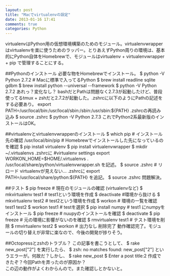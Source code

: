 ```yaml
---
layout: post
title: "Macでvirtualenvの設定"
date: 2013-01-16 17:41
comments: true
categories: Python
---
```

virtualenvはPython用の仮想環境構築のためのモジュール。virtualenvwrapperはvirtualenvを楽に使うためのラッパー。とりあえずPython周りの環境は、基本的にPython自体をHomebrewで、モジュールはvirtualenv + virtualenvwrapper + pip で管理することにする。

<!-- more -->

##Pythonのインストール
必要な物をHomebrewでインストール。
    $ python -V
    Python 2.7.2 # Macに標準で入ってるPython
    $ brew install readline sqlite gdbm
    $ brew install python --universal --framework
    $ python -V
    Python 2.7.2
あれっ？変化なし？
bashだとPathは問題なく2.7.3が起動したけど、普段使ってるtmux + zshだと2.7.2が起動した。.zshrcに以下のようにPathの記述をする必要あり。
    export PATH=/usr/local/bin:/usr/local/sbin:/sbin:/usr/sbin:${PATH}
.zshrcの再読み込み
    $ source .zshrc
    $ python -V
    Python 2.7.3
これでPython2系最新版のインストールはOK。

##virtualenvとvirtualenvwrapperのインストール
    $ which pip # インストール先の確認
    /usr/local/bin/pip # Homebrewでインストールした先になっているのを確認
    $ pip install virtualenv
    $ pip install virtualenvwrapper
    $ mkdir ~/.virtualenvs
.zshrcに
    #virtualenv settings
    export WORKON_HOME=$HOME/.virtualenvs
    . /usr/local/share/python/virtualenvwrapper.sh
を記述。
    $ source .zshrc # リロード
    virtualenvが見えない…
.zshrcに
    export PATH=/usr/local/share/python:${PATH}
を追記。
    $ source .zshrc
問題解決。

##テスト
    $ pip freeze # 現在のモジュールの確認 (virtualenvなど)
    $ mkvirtualenv test1 # test1という環境を作成
    $ deactivate #環境から抜ける
    $ mkvirtualenv test2 # test2という環境を作成
    $ workon # 環境の一覧を確認
    test1
    test2
    $ workon test1 # testを選択
    $ pip install numpy # test1 にnumpyをインストール
    $ pip freeze # nuupyのインストールを確認
    $ deactivate 
    $ pip freeze # 元の環境に影響がないのを確認
    $ rmvirtualenv test1 # テスト環境を削除
    $ rmvirtualenv test2
    $ workon # 出力なし 削除完了
動作確認完了。モジュールの切り替えが非常に楽なので、今後の開発が捗りそう。

##Octopressとzshのトラブル？
この記事を書こうとして、
    $ rake new_post["2"]
を実行したら、
    $ zsh: no matches found: new_post["2"]
というエラーが。何故だ？しかし、
    $ rake new_post
    $ Enter a post title:2
作成できたぞ？今回Pathを弄ったのが原因か？  
この辺の動作がよくわからんので。また確認しとかないと。
